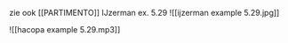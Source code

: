 zie ook [[PARTIMENTO]]
IJzerman ex. 5.29
![[ijzerman example 5.29.jpg]]

![[hacopa example 5.29.mp3]]